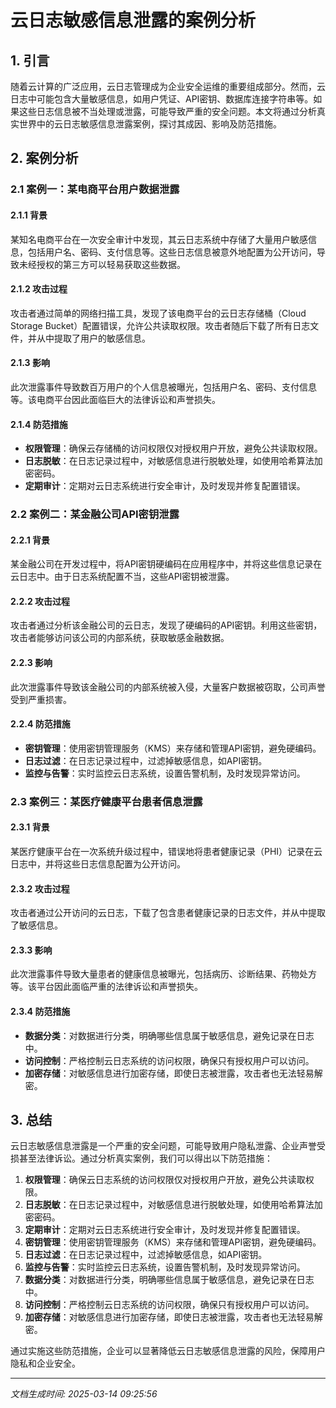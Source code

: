 # 云日志敏感信息泄露的案例分析

## 1. 引言

随着云计算的广泛应用，云日志管理成为企业安全运维的重要组成部分。然而，云日志中可能包含大量敏感信息，如用户凭证、API密钥、数据库连接字符串等。如果这些日志信息被不当处理或泄露，可能导致严重的安全问题。本文将通过分析真实世界中的云日志敏感信息泄露案例，探讨其成因、影响及防范措施。

## 2. 案例分析

### 2.1 案例一：某电商平台用户数据泄露

#### 2.1.1 背景
某知名电商平台在一次安全审计中发现，其云日志系统中存储了大量用户敏感信息，包括用户名、密码、支付信息等。这些日志信息被意外地配置为公开访问，导致未经授权的第三方可以轻易获取这些数据。

#### 2.1.2 攻击过程
攻击者通过简单的网络扫描工具，发现了该电商平台的云日志存储桶（Cloud Storage Bucket）配置错误，允许公共读取权限。攻击者随后下载了所有日志文件，并从中提取了用户的敏感信息。

#### 2.1.3 影响
此次泄露事件导致数百万用户的个人信息被曝光，包括用户名、密码、支付信息等。该电商平台因此面临巨大的法律诉讼和声誉损失。

#### 2.1.4 防范措施
- **权限管理**：确保云存储桶的访问权限仅对授权用户开放，避免公共读取权限。
- **日志脱敏**：在日志记录过程中，对敏感信息进行脱敏处理，如使用哈希算法加密密码。
- **定期审计**：定期对云日志系统进行安全审计，及时发现并修复配置错误。

### 2.2 案例二：某金融公司API密钥泄露

#### 2.2.1 背景
某金融公司在开发过程中，将API密钥硬编码在应用程序中，并将这些信息记录在云日志中。由于日志系统配置不当，这些API密钥被泄露。

#### 2.2.2 攻击过程
攻击者通过分析该金融公司的云日志，发现了硬编码的API密钥。利用这些密钥，攻击者能够访问该公司的内部系统，获取敏感金融数据。

#### 2.2.3 影响
此次泄露事件导致该金融公司的内部系统被入侵，大量客户数据被窃取，公司声誉受到严重损害。

#### 2.2.4 防范措施
- **密钥管理**：使用密钥管理服务（KMS）来存储和管理API密钥，避免硬编码。
- **日志过滤**：在日志记录过程中，过滤掉敏感信息，如API密钥。
- **监控与告警**：实时监控云日志系统，设置告警机制，及时发现异常访问。

### 2.3 案例三：某医疗健康平台患者信息泄露

#### 2.3.1 背景
某医疗健康平台在一次系统升级过程中，错误地将患者健康记录（PHI）记录在云日志中，并将这些日志信息配置为公开访问。

#### 2.3.2 攻击过程
攻击者通过公开访问的云日志，下载了包含患者健康记录的日志文件，并从中提取了敏感信息。

#### 2.3.3 影响
此次泄露事件导致大量患者的健康信息被曝光，包括病历、诊断结果、药物处方等。该平台因此面临严重的法律诉讼和声誉损失。

#### 2.3.4 防范措施
- **数据分类**：对数据进行分类，明确哪些信息属于敏感信息，避免记录在日志中。
- **访问控制**：严格控制云日志系统的访问权限，确保只有授权用户可以访问。
- **加密存储**：对敏感信息进行加密存储，即使日志被泄露，攻击者也无法轻易解密。

## 3. 总结

云日志敏感信息泄露是一个严重的安全问题，可能导致用户隐私泄露、企业声誉受损甚至法律诉讼。通过分析真实案例，我们可以得出以下防范措施：

1. **权限管理**：确保云日志系统的访问权限仅对授权用户开放，避免公共读取权限。
2. **日志脱敏**：在日志记录过程中，对敏感信息进行脱敏处理，如使用哈希算法加密密码。
3. **定期审计**：定期对云日志系统进行安全审计，及时发现并修复配置错误。
4. **密钥管理**：使用密钥管理服务（KMS）来存储和管理API密钥，避免硬编码。
5. **日志过滤**：在日志记录过程中，过滤掉敏感信息，如API密钥。
6. **监控与告警**：实时监控云日志系统，设置告警机制，及时发现异常访问。
7. **数据分类**：对数据进行分类，明确哪些信息属于敏感信息，避免记录在日志中。
8. **访问控制**：严格控制云日志系统的访问权限，确保只有授权用户可以访问。
9. **加密存储**：对敏感信息进行加密存储，即使日志被泄露，攻击者也无法轻易解密。

通过实施这些防范措施，企业可以显著降低云日志敏感信息泄露的风险，保障用户隐私和企业安全。

---

*文档生成时间: 2025-03-14 09:25:56*
